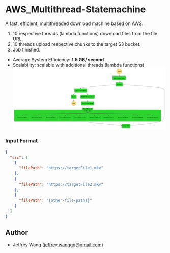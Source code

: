 # AWS_Multithread-Statemachine
A fast, efficient, multithreaded download machine based on AWS.
1. 10 respective threads (lambda functions) download files from the file URL.
2. 10 threads upload respective chunks to the target S3 bucket.
3. Job finished.
* Average System Efficiency: **1.5 GB/ second**
* Scalability: scalable with additional threads (lambda functions)
![statemachine_graph.png](statemachine_src/statemachine_graph.png)
### Input Format
```json
{
  "src": [
    {
      "filePath": "https://targetFile1.mkv"
    },
    {
      "filePath": "https://targetFile2.mkv"
    },
    {
      "filePath": "{other-file-paths}"
    }
  ]
}
```
## Author <a name = "author"></a>
- Jeffrey Wang (jeffrey.wanggg@gmail.com)

